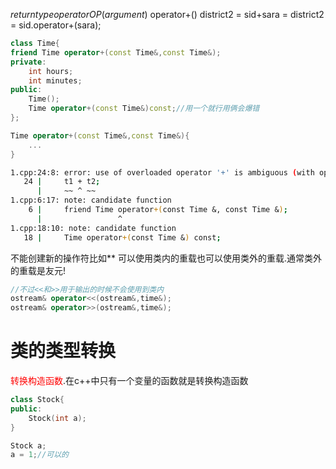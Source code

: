 $returntype operatorOP(argument)$
operator+()
district2 = sid+sara = district2 = sid.operator+(sara);
```c++
class Time{
friend Time operator+(const Time&,const Time&);
private:
	int hours;
	int minutes;
public:
	Time();
	Time operator+(const Time&)const;//用一个就行用俩会爆错
};

Time operator+(const Time&,const Time&){
	...
}
```
```bash
1.cpp:24:8: error: use of overloaded operator '+' is ambiguous (with operand types 'Time' and 'Time')
   24 |     t1 + t2;
      |     ~~ ^ ~~
1.cpp:6:17: note: candidate function
    6 |     friend Time operator+(const Time &, const Time &);
      |                 ^
1.cpp:18:10: note: candidate function
   18 |     Time operator+(const Time &) const;
```
不能创建新的操作符比如\*\*
可以使用类内的重载也可以使用类外的重载.通常类外的重载是友元!
```c++
//不过<<和>>用于输出的时候不会使用到类内
ostream& operator<<(ostream&,time&);
ostream& operator>>(ostream&,time&);
```

# 类的类型转换
<font color="#ff0000">转换构造函数</font>.在c++中只有一个变量的函数就是转换构造函数
```c++
class Stock{
public:
	Stock(int a);
}

Stock a;
a = 1;//可以的
```
